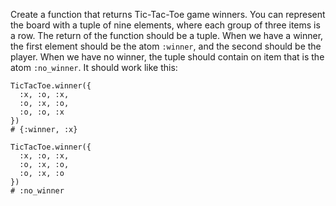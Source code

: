 Create a function that returns Tic-Tac-Toe game winners. You can represent the board with a tuple of nine elements, where each group of three items is a row. The return of the function should be a tuple. When we have a winner, the first element should be the atom `:winner`, and the second should be the player. When we have no winner, the tuple should contain on item that is the atom `:no_winner`. It should work like this:

```
TicTacToe.winner({
  :x, :o, :x,
  :o, :x, :o,
  :o, :o, :x
})
# {:winner, :x}
```

```
TicTacToe.winner({
  :x, :o, :x,
  :o, :x, :o,
  :o, :x, :o
})
# :no_winner
```
